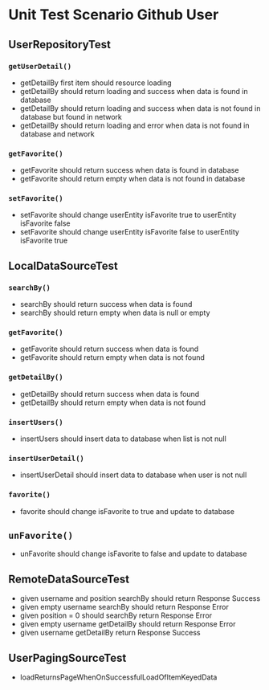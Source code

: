 # Unit Test Scenario Github User

## UserRepositoryTest

### `getUserDetail()`

- getDetailBy first item should resource loading
- getDetailBy should return loading and success when data is found in database
- getDetailBy should return loading and success when data is not found in database but found in
  network
- getDetailBy should return loading and error when data is not found in database and network

### `getFavorite()`

- getFavorite should return success when data is found in database
- getFavorite should return empty when data is not found in database
  
### `setFavorite()`
- setFavorite should change userEntity isFavorite true to userEntity isFavorite false
- setFavorite should change userEntity isFavorite false to userEntity isFavorite true

## LocalDataSourceTest

### `searchBy()`

- searchBy should return success when data is found
- searchBy should return empty when data is null or empty

### `getFavorite()`

- getFavorite should return success when data is found
- getFavorite should return empty when data is not found

### `getDetailBy()`

- getDetailBy should return success when data is found
- getDetailBy should return empty when data is not found

### `insertUsers()`
- insertUsers should insert data to database when list is not null
  
### `insertUserDetail()`
- insertUserDetail should insert data to database when user is not null
  
### `favorite()`
- favorite should change isFavorite to true and update to database
  
## `unFavorite()`
- unFavorite should change isFavorite to false and update to database

## RemoteDataSourceTest

- given username and position searchBy should return Response Success
- given empty username searchBy should return Response Error
- given position = 0 should searchBy return Response Error
- given empty username getDetailBy should return Response Error
- given username getDetailBy return Response Success

## UserPagingSourceTest

- loadReturnsPageWhenOnSuccessfulLoadOfItemKeyedData
